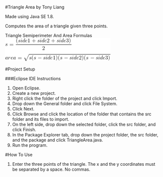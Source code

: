 #Triangle Area by Tony Liang

Made using Java SE 1.8.

Computes the area of a triangle given three points.

Triangle Semiperimeter And Area Formulas
![alt text][logo]

[logo]: https://github.com/tliang1/Java-Practice/raw/master/Practice/Intro-To-Java-8th-Ed-Daniel-Y.-Liang/Chapter-2/Chapter02P21/images/instructions/triangle_semiperimeter_and_area_formulas.png "Triangle Semiperimeter And Area Formulas"

#Project Setup

###Eclipse IDE Instructions
1. Open Eclipse.
2. Create a new project.
3. Right click the folder of the project and click Import.
4. Drop down the General folder and click File System.
5. Click Next.
6. Click Browse and click the location of the folder that contains the src folder and its files to import.
7. On the left side, drop down the selected folder, click the src folder, and click Finish.
8. In the Package Explorer tab, drop down the project folder, the src folder, and the package and click TriangleArea.java.
9. Run the program.

#How To Use
1. Enter the three points of the triangle. The x and the y coordinates must be separated by a space. No commas.